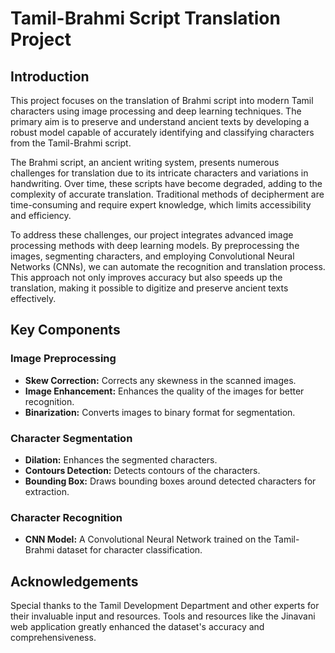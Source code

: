 # Tamil-Brahmi Script Translation Project

## Introduction
This project focuses on the translation of Brahmi script into modern Tamil characters using image processing and deep learning techniques. The primary aim is to preserve and understand ancient texts by developing a robust model capable of accurately identifying and classifying characters from the Tamil-Brahmi script.

The Brahmi script, an ancient writing system, presents numerous challenges for translation due to its intricate characters and variations in handwriting. Over time, these scripts have become degraded, adding to the complexity of accurate translation. Traditional methods of decipherment are time-consuming and require expert knowledge, which limits accessibility and efficiency.

To address these challenges, our project integrates advanced image processing methods with deep learning models. By preprocessing the images, segmenting characters, and employing Convolutional Neural Networks (CNNs), we can automate the recognition and translation process. This approach not only improves accuracy but also speeds up the translation, making it possible to digitize and preserve ancient texts effectively.

## Key Components
### Image Preprocessing
- **Skew Correction:** Corrects any skewness in the scanned images.
- **Image Enhancement:** Enhances the quality of the images for better recognition.
- **Binarization:** Converts images to binary format for segmentation.

### Character Segmentation
- **Dilation:** Enhances the segmented characters.
- **Contours Detection:** Detects contours of the characters.
- **Bounding Box:** Draws bounding boxes around detected characters for extraction.

### Character Recognition
- **CNN Model:** A Convolutional Neural Network trained on the Tamil-Brahmi dataset for character classification.

## Acknowledgements
Special thanks to the Tamil Development Department and other experts for their invaluable input and resources. Tools and resources like the Jinavani web application greatly enhanced the dataset's accuracy and comprehensiveness.
